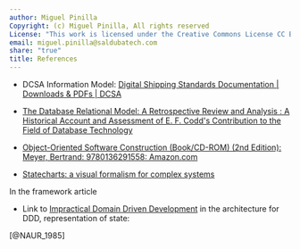 ```yaml
---
author: Miguel Pinilla
Copyright: (c) Miguel Pinilla, All rights reserved
License: "This work is licensed under the Creative Commons License CC BY-NC-SA 4.0: https://creativecommons.org/licenses/by-nc-sa/4.0/"
email: miguel.pinilla@saldubatech.com
share: "true"
title: References
---
```

-   DCSA Information Model: [Digital Shipping Standards Documentation     \| Downloads & PDFs \|     DCSA](https://dcsa.org/documentation/)

-   [The Database Relational Model: A Retrospective Review and Analysis     : A Historical Account and Assessment of E. F. Codd\'s Contribution     to the Field of Database     Technology](https://www.amazon.com/Database-Relational-Model-Retrospective-Analysis/dp/0201612941?&_encoding=UTF8&tag=saldubatechno-20&linkCode=ur2&linkId=6426e9faa01f2226903c1dfdf83eb13e&camp=1789&creative=9325)

-   [Object-Oriented Software Construction (Book/CD-ROM) (2nd Edition):     Meyer, Bertrand: 9780136291558:     Amazon.com](https://www.amazon.com/Object-Oriented-Software-Construction-Book-CD-ROM/dp/0136291554/ref=sr_1_1?crid=9FKL68XDFU65&keywords=Object+Oriented+software+construction&qid=1701381343&sprefix=object+oriented+software+construction&_encoding=UTF8&tag=saldubatechno-20&linkCode=ur2&linkId=60c91a28ab2c386bf4d7946e0ac5ca56&camp=1789&creative=9325)
* [Statecharts: a visual formalism for complex systems](https://www.sciencedirect.com/science/article/pii/0167642387900359)

In the framework article

-   Link to [Impractical Domain Driven     Development](https://docs.google.com/document/d/1zDEIHkNy4DmBpNG60hvQjyvRI-uG15GXXi3koXjzLwE/edit)     in the architecture for DDD, representation of state:

[@NAUR_1985]



